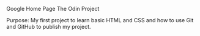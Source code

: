 Google Home Page
The Odin Project

Purpose: My first project to learn basic HTML and CSS and how to use Git and GitHub to publish my project.